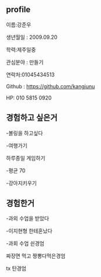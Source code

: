 ## profile

이름:강준우

생년월일 : 2009.09.20

학력:제주일중

관심분야 : 만들기

연락처:01045434513

Github : https://github.com/kangjunu

HP: 010 5815 0920

## 경험하고 싶은거

-볼링을 하고싶다

-여행가기

하루종일 게임하기

-평균 70

-강아지키우기

## 경험한거

-과외 수업을 받았다

-이지현형 한테혼났다

-과회 수업 쉰경엄

짜장면 먹고 짱뽕다먹은경엄

tx 탄경엄
